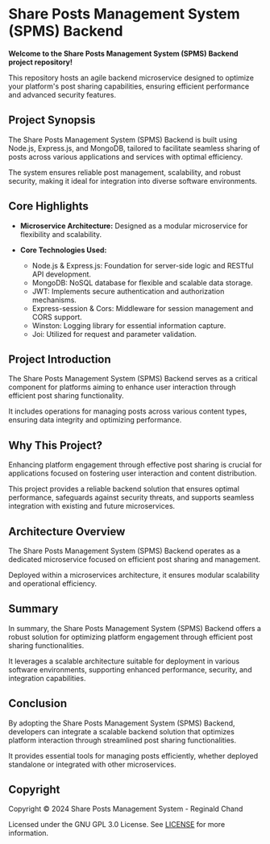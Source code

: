 # Share Posts Management System (SPMS) Backend

**Welcome to the Share Posts Management System (SPMS) Backend project repository!**

This repository hosts an agile backend microservice designed to optimize your platform's post sharing capabilities, ensuring efficient performance and advanced security features.

## Project Synopsis

The Share Posts Management System (SPMS) Backend is built using Node.js, Express.js, and MongoDB, tailored to facilitate seamless sharing of posts across various applications and services with optimal efficiency.

The system ensures reliable post management, scalability, and robust security, making it ideal for integration into diverse software environments.

## Core Highlights

- **Microservice Architecture:** Designed as a modular microservice for flexibility and scalability.

- **Core Technologies Used:**
  - Node.js & Express.js: Foundation for server-side logic and RESTful API development.
  - MongoDB: NoSQL database for flexible and scalable data storage.
  - JWT: Implements secure authentication and authorization mechanisms.
  - Express-session & Cors: Middleware for session management and CORS support.
  - Winston: Logging library for essential information capture.
  - Joi: Utilized for request and parameter validation.

## Project Introduction

The Share Posts Management System (SPMS) Backend serves as a critical component for platforms aiming to enhance user interaction through efficient post sharing functionality.

It includes operations for managing posts across various content types, ensuring data integrity and optimizing performance.

## Why This Project?

Enhancing platform engagement through effective post sharing is crucial for applications focused on fostering user interaction and content distribution.

This project provides a reliable backend solution that ensures optimal performance, safeguards against security threats, and supports seamless integration with existing and future microservices.

## Architecture Overview

The Share Posts Management System (SPMS) Backend operates as a dedicated microservice focused on efficient post sharing and management.

Deployed within a microservices architecture, it ensures modular scalability and operational efficiency.

## Summary

In summary, the Share Posts Management System (SPMS) Backend offers a robust solution for optimizing platform engagement through efficient post sharing functionalities.

It leverages a scalable architecture suitable for deployment in various software environments, supporting enhanced performance, security, and integration capabilities.

## Conclusion

By adopting the Share Posts Management System (SPMS) Backend, developers can integrate a scalable backend solution that optimizes platform interaction through streamlined post sharing functionalities.

It provides essential tools for managing posts efficiently, whether deployed standalone or integrated with other microservices.

## Copyright

Copyright © 2024 Share Posts Management System - Reginald Chand

Licensed under the GNU GPL 3.0 License. See [LICENSE](LICENSE) for more information.
